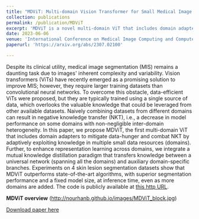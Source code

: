 ```yaml
---
title: "MDViT: Multi-domain Vision Transformer for Small Medical Image Segmentation Datasets"
collection: publications
permalink: /publication/MDViT
excerpt: 'MDViT is a novel multi-domain ViT that includes domain adapters to mitigate data-hunger and combat negative knowledge transfer by adaptively exploiting knowledge in multiple small datasets.'
date: 2023-06-06
venue: 'International Conference on Medical Image Computing and Computer Assisted Intervention (MICCAI)'
paperurl: 'https://arxiv.org/abs/2307.02100'

---
```

Despite its clinical utility, medical image segmentation (MIS) remains a daunting task due to images' inherent complexity and variability. Vision transformers (ViTs) have recently emerged as a promising solution to improve MIS; however, they require larger training datasets than convolutional neural networks. To overcome this obstacle, data-efficient ViTs were proposed, but they are typically trained using a single source of data, which overlooks the valuable knowledge that could be leveraged from other available datasets. Naively combining datasets from different domains can result in negative knowledge transfer (NKT), i.e., a decrease in model performance on some domains with non-negligible inter-domain heterogeneity. In this paper, we propose MDViT, the first multi-domain ViT that includes domain adapters to mitigate data-hunger and combat NKT by adaptively exploiting knowledge in multiple small data resources (domains). Further, to enhance representation learning across domains, we integrate a mutual knowledge distillation paradigm that transfers knowledge between a universal network (spanning all the domains) and auxiliary domain-specific branches. Experiments on 4 skin lesion segmentation datasets show that MDViT outperforms state-of-the-art algorithms, with superior segmentation performance and a fixed model size, at inference time, even as more domains are added. The code is publicly available at [this http URL](https://github.com/siyi-wind/MDViT).

**MDViT overview**
(http://nourhanb.github.io/images/MDViT_block.jpg)

[Download paper here](http://nourhanb.github.io/files/MDViT.pdf)
